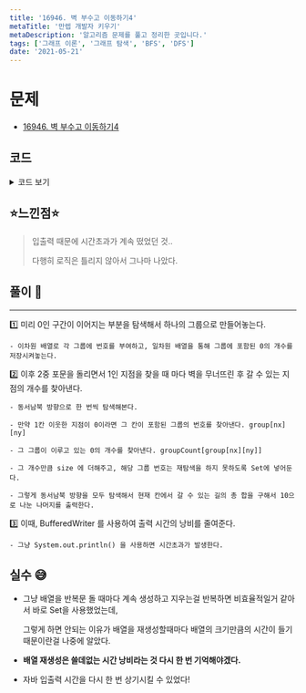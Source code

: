 ```yaml
---
title: '16946. 벽 부수고 이동하기4'
metaTitle: '만렙 개발자 키우기'
metaDescription: '알고리즘 문제를 풀고 정리한 곳입니다.'
tags: ['그래프 이론', '그래프 탐색', 'BFS', 'DFS']
date: '2021-05-21'
---
```


# 문제

- [16946. 벽 부수고 이동하기4](https://www.acmicpc.net/problem/16946)

## 코드

<details><summary> 코드 보기 </summary>

```java
import java.awt.Point;
import java.io.BufferedReader;
import java.io.BufferedWriter;
import java.io.IOException;
import java.io.InputStreamReader;
import java.io.OutputStreamWriter;
import java.util.HashSet;
import java.util.LinkedList;
import java.util.Queue;
import java.util.Set;
import java.util.StringTokenizer;

public class Q16946 {
    static int dx[] = {-1, 0, 1, 0}, dy[] = {0, 1, 0, -1};
    static int group[][], groupSize[];
    static int n, m, groupCnt, board[][];
    public static void main(String[] args) throws IOException {
        init();
        solution();
    }

    private static void solution() throws IOException {
        makeGroup();
        printBoard();
    }

    private static void printBoard() throws IOException {
        BufferedWriter bw = new BufferedWriter(new OutputStreamWriter(System.out));
        for (int i = 0; i < n; i++) {
            for (int j = 0; j < m; j++) {
                if (board[i][j] == 0) {
                    bw.write("0");
                }
                else {
                    int size = 1;
                    Set<Integer> visited = new HashSet<>();
                    for (int d = 0; d < 4; d++) {
                        int nx = i + dx[d], ny = j + dy[d];

                        if(isBorder(nx, ny) && !visited.contains(group[nx][ny]) && board[nx][ny] == 0){
                            size += groupSize[group[nx][ny]];
                            visited.add(group[nx][ny]);
                        }
                    }
                    bw.write("" + size % 10);
                }
            }
            bw.write("\n");
        }
        bw.flush();
    }

    private static void makeGroup() {
        for (int i = 0; i < n; i++) {
            for (int j = 0; j < m; j++) {
                if(board[i][j] == 0 && group[i][j] == -1){
                    int size = 1;
                    Queue<Point> q = new LinkedList<>();
                    group[i][j] = groupCnt;
                    q.add(new Point(i, j));
                    while (!q.isEmpty()) {
                        Point here = q.poll();
                        for (int d = 0; d < 4; d++) {
                            int nx = here.x + dx[d], ny = here.y + dy[d];
                            if(!isBorder(nx, ny) || group[nx][ny] != -1 || board[nx][ny] == 1)
                                continue;
                            group[nx][ny] = groupCnt;
                            q.add(new Point(nx, ny));
                            size += 1;
                        }
                    }
                    groupSize[groupCnt++] = size;
                }
            }
        }
    }

    private static boolean isBorder(int x, int y) {
        return (x >= 0 && x < n && y >=0 && y< m);
    }


    private static void init() throws IOException {
        BufferedReader br = new BufferedReader(new InputStreamReader(System.in));
        StringTokenizer st=  new StringTokenizer(br.readLine());
        n = stoi(st.nextToken());
        m = stoi(st.nextToken());
        board = new int[n][m];
        group = new int[n][m]; groupSize = new int[n*m];
        for (int i = 0; i < n; i++) {
            char[] line = br.readLine().toCharArray();
            for (int j = 0; j < m; j++) {
                board[i][j] = line[j] - '0';
                group[i][j] = -1;
            }
        }
    }

    private static int stoi(String str) {
        return Integer.parseInt(str);
    }
}

```

</details>

## ⭐️느낀점⭐️

> 입출력 때문에 시간초과가 계속 떴었던 것..
>
> 다행히 로직은 틀리지 않아서 그나마 나았다.

## 풀이 📣

<hr/>

1️⃣ 미리 0인 구간이 이어지는 부분을 탐색해서 하나의 그룹으로 만들어놓는다.

    - 이차원 배열로 각 그룹에 번호를 부여하고, 일차원 배열을 통해 그룹에 포함된 0의 개수를 저장시켜놓는다.

2️⃣ 이후 2중 포문을 돌리면서 1인 지점을 찾을 때 마다 벽을 무너뜨린 후 갈 수 있는 지점의 개수를 찾아낸다.

    - 동서남북 방향으로 한 번씩 탐색해본다.

    - 만약 1칸 이웃한 지점이 0이라면 그 칸이 포함된 그룹의 번호를 찾아낸다. group[nx][ny]

    - 그 그룹이 이루고 있는 0의 개수를 찾아낸다. groupCount[group[nx][ny]]

    - 그 개수만큼 size 에 더해주고, 해당 그룹 번호는 재탐색을 하지 못하도록 Set에 넣어둔다.

    - 그렇게 동서남북 방향을 모두 탐색해서 현재 칸에서 갈 수 있는 길의 총 합을 구해서 10으로 나눈 나머지를 출력한다.

3️⃣ 이때, BufferedWriter 를 사용하여 출력 시간의 낭비를 줄여준다.

    - 그냥 System.out.println() 을 사용하면 시간초과가 발생한다.

## 실수 😅

- 그냥 배열을 반복문 돌 때마다 계속 생성하고 지우는걸 반복하면 비효율적일거 같아서 바로 Set을 사용했었는데,

  그렇게 하면 안되는 이유가 배열을 재생성할때마다 배열의 크기만큼의 시간이 들기 때문이란걸 나중에 알았다.

* **배열 재생성은 쓸데없는 시간 낭비라는 것 다시 한 번 기억해야겠다.**

- 자바 입출력 시간을 다시 한 번 상기시킬 수 있었다!
